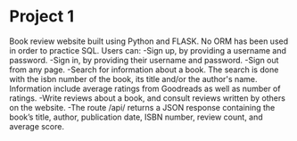 # Project 1

Book review website built using Python and FLASK. No ORM has been used in order to practice SQL.
Users can:
-Sign up, by providing a username and password.
-Sign in, by providing their username and password.
-Sign out from any page.
-Search for information about a book. The search is done with the isbn number of the book, its title and/or the author's name. Information include average ratings from Goodreads as well as number of ratings.
-Write reviews about a book, and consult reviews written by others on the website.
-The route /api/<isbn> returns a JSON response containing the book’s title, author, publication date, ISBN number, review count, and average score.
